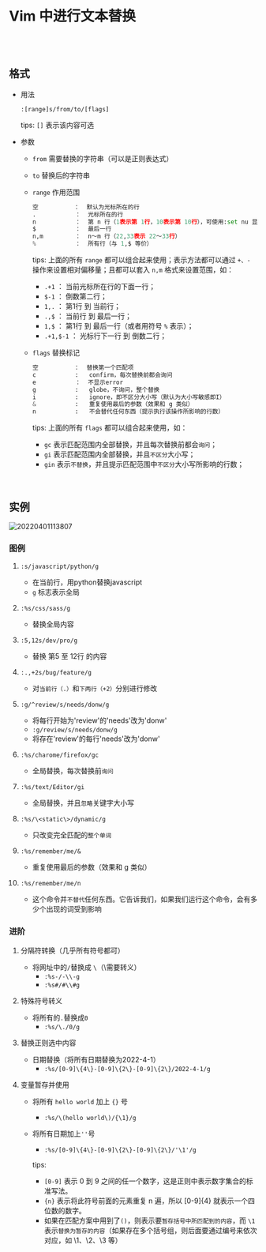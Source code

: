 # Vim 中进行文本替换

</br>
</br>

## 格式

- 用法

    `:[range]s/from/to/[flags]`

    tips: `[]` 表示该内容可选

- 参数

  - `from` 需要替换的字符串（可以是正则表达式）
  - `to` 替换后的字符串

  - `range` 作用范围

    ```py
    空          ：  默认为光标所在的行
    .           ：  光标所在的行
    n           ：  第 n 行（1表示第 1行，10表示第 10行），可使用:set nu 显示vim行号
    $           ：  最后一行
    n,m         ：  n～m 行（22,33表示 22～33行）
    %           ：  所有行（与 1,$ 等价）
    ```

    tips: 上面的所有 `range` 都可以组合起来使用；表示方法都可以通过 `+、-` 操作来设置相对偏移量；且都可以套入 `n,m` 格式来设置范围，如：

    - `.+1`         ：  当前光标所在行的下面一行；
    - `$-1`         ：  倒数第二行；
    - `1,.`         ：  第1行 到 当前行；
    - `.,$`         ：  当前行 到 最后一行；
    - `1,$`         ：  第1行 到 最后一行（或者用符号 `%` 表示）；
    - `.+1,$-1`     ：  光标行下一行 到 倒数二行；

  - `flags` 替换标记

    ```py
    空          ：  替换第一个匹配项
    c           :   confirm，每次替换前都会询问
    e           ：  不显示error
    g           :   globe，不询问，整个替换
    i           :   ignore，即不区分大小写（默认为大小写敏感即I）
    &           :   重复使用最后的参数（效果和 g 类似）
    n           :   不会替代任何东西（提示执行该操作所影响的行数）
    ```

    tips: 上面的所有 `flags` 都可以组合起来使用，如：

    - `gc` 表示匹配范围内全部替换，并且每次替换前都会`询问`；
    - `gi` 表示匹配范围内全部替换，并且`不区分`大小写；
    - `gin` 表示`不替换`，并且提示匹配范围中`不区分`大小写所影响的行数；

</br>

## 实例

![20220401113807](https://cdn.jsdelivr.net/gh/librarookie/Picgo/images/20220401113807.png)

### 图例

1. `:s/javascript/python/g`
   - 在当前行，用python替换javascript
   - `g` 标志表示全局

2. `:%s/css/sass/g`
   - 替换全局内容

3. `:5,12s/dev/pro/g`
   - 替换 第5 至 12行 的内容

4. `:.,+2s/bug/feature/g`
   - 对`当前行（.）`和`下两行（+2）`分别进行修改

5. `:g/^review/s/needs/donw/g`
   - 将每行开始为'review'的'needs'改为'donw'
   - `:g/review/s/needs/donw/g`
   - 将存在'review'的每行'needs'改为'donw'

6. `:%s/charome/firefox/gc`
   - 全局替换，每次替换前`询问`

7. `:%s/text/Editor/gi`
   - 全局替换，并且`忽略`关键字大小写

8. `:%s/\<static\>/dynamic/g`
   - 只改变完全匹配的`整个单词`

9. `:%s/remember/me/&`
   - 重复使用最后的参数（效果和 g 类似）

10. `:%s/remember/me/n`
    - 这个命令并`不替代`任何东西。它告诉我们，如果我们运行这个命令，会有多少个出现的词受到影响

### 进阶

1. 分隔符转换（几乎所有符号都可）

   - 将网址中的`/`替换成 `\`（\需要转义）
     - `:%s-/-\\-g`
     - `:%s#/#\\#g`

2. 特殊符号转义

   - 将所有的`.`替换成`0`
     - `:%s/\./0/g`

3. 替换正则选中内容

   - 日期替换（将所有日期替换为2022-4-1）
     - `:%s/[0-9]\{4\}-[0-9]\{2\}-[0-9]\{2\}/2022-4-1/g`

4. 变量暂存并使用

   - 将所有 `hello world` 加上 `{}` 号
     - `:%s/\(hello world\)/{\1}/g`
   - 将所有日期加上`''`号
     - `:%s/[0-9]\{4\}-[0-9]\{2\}-[0-9]\{2\}/'\1'/g`

      tips: 
      - `[0-9]` 表示 0 到 9 之间的任一个数字，这是正则中表示数字集合的标准写法。
      - `{n}` 表示将此符号前面的元素重复 n 遍，所以 [0-9]{4} 就表示一个四位数的数字。
      - 如果在匹配方案中用到了`()`，则表示要`暂存括号中所匹配到的内容`，而 `\1` 表示`替换为暂存的内容`（如果存在多个括号组，则后面要通过编号来依次对应，如 \1、\2、\3 等）

</br>
